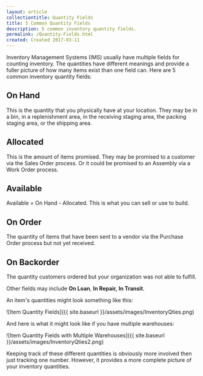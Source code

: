 ```yaml
---
layout: article
collectiontitle: Quantity Fields
title: 5 Common Quantity Fields
description: 5 common inventory quantity fields.
permalink: /Quantity-Fields.html
created: Created 2017-03-11
---
```

Inventory Management Systems (IMS) usually have multiple fields for counting inventory.  The quantities have different meanings and provide a fuller picture of how many items exist than one field can.  Here are 5 common inventory quantity fields:

## On Hand

This is the quantity that you physically have at your location.  They may be in a bin, in a replenishment area, in the receiving staging area, the packing staging area, or the shipping area.

## Allocated

This is the amount of items promised.  They may be promised to a customer via the Sales Order process.  Or it could be promised to an Assembly via a Work Order process.

## Available

Available = On Hand - Allocated.  This is what you can sell or use to build.

## On Order

The quantity of items that have been sent to a vendor via the Purchase Order process but not yet received.

## On Backorder

The quantity customers ordered but your organization was not able to fulfill.

Other fields may include **On Loan**, **In Repair,** **In Transit**.

An item's quantities might look something like this:

![Item Quantity Fields]({{ site.baseurl }}/assets/images/InventoryQties.png)

And here is what it might look like if you have multiple warehouses:

![Item Quantity Fields with Multiple Warehouses]({{ site.baseurl }}/assets/images/InventoryQties2.png)

Keeping track of these different quantities is obviously more involved then just tracking one number.  However, it provides a more complete picture of your inventory quantities.
